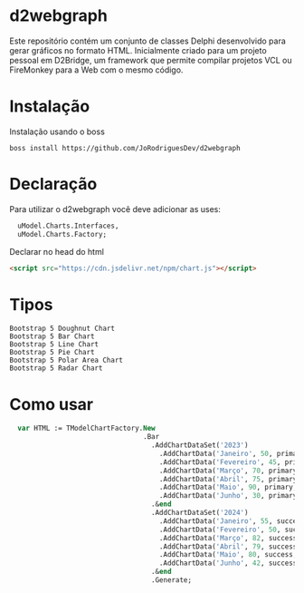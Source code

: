 # d2webgraph
Este repositório contém um conjunto de classes Delphi desenvolvido para gerar gráficos no formato HTML. Inicialmente criado para um projeto pessoal em D2Bridge, um framework que permite compilar projetos VCL ou FireMonkey para a Web com o mesmo código.

# Instalação
Instalação usando o boss
```
boss install https://github.com/JoRodriguesDev/d2webgraph
```

# Declaração
Para utilizar o d2webgraph você deve adicionar as uses:
```pascal
  uModel.Charts.Interfaces,
  uModel.Charts.Factory;
```

Declarar no head do html
```html
<script src="https://cdn.jsdelivr.net/npm/chart.js"></script>
```

# Tipos
```
Bootstrap 5 Doughnut Chart
Bootstrap 5 Bar Chart
Bootstrap 5 Line Chart
Bootstrap 5 Pie Chart
Bootstrap 5 Polar Area Chart
Bootstrap 5 Radar Chart
```

# Como usar
```pascal
  var HTML := TModelChartFactory.New
                                 .Bar
                                   .AddChartDataSet('2023')
                                     .AddChartData('Janeiro', 50, primary, primary)
                                     .AddChartData('Fevereiro', 45, primary, primary)
                                     .AddChartData('Março', 70, primary, primary)
                                     .AddChartData('Abril', 75, primary, primary)
                                     .AddChartData('Maio', 90, primary, primary)
                                     .AddChartData('Junho', 30, primary, primary)
                                   .&end
                                   .AddChartDataSet('2024')
                                     .AddChartData('Janeiro', 55, success, success)
                                     .AddChartData('Fevereiro', 50, success, success)
                                     .AddChartData('Março', 82, success, success)
                                     .AddChartData('Abril', 79, success, success)
                                     .AddChartData('Maio', 80, success, success)
                                     .AddChartData('Junho', 42, success, success)
                                   .&end
                                   .Generate;
```
